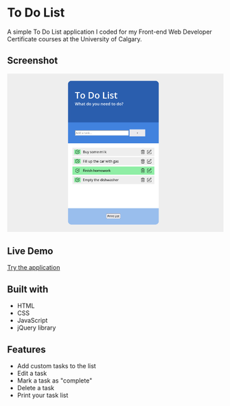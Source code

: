 # To Do List

A simple To Do List application I coded for my Front-end Web Developer Certificate courses at the University of Calgary.

## Screenshot
![](/img/screenshot-crop-01.png)

## Live Demo
[Try the application]()

## Built with

* HTML
* CSS
* JavaScript
* jQuery library

## Features

* Add custom tasks to the list
* Edit a task
* Mark a task as "complete"
* Delete a task
* Print your task list